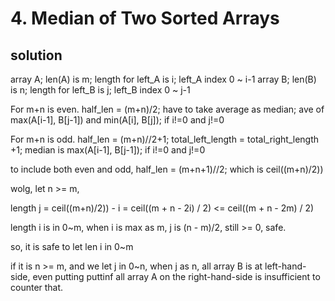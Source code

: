 # 4. Median of Two Sorted Arrays
## solution
array A; len(A) is m; length for left_A is i; left_A index 0 ~ i-1
array B; len(B) is n; length for left_B is j; left_B index 0 ~ j-1

For m+n is even. half_len = (m+n)/2; have to take average as median;
ave of max(A[i-1], B[j-1]) and min(A[i], B[j]); if i!=0 and j!=0

For m+n is odd. half_len = (m+n)//2+1; total_left_length = total_right_length +1; 
median is max(A[i-1], B[j-1]); if i!=0 and j!=0

to include both even and odd, half_len = (m+n+1)//2; which is ceil((m+n)/2))

wolg, let n >= m,

length j = ceil((m+n)/2)) - i = ceil((m + n - 2i) / 2) <= ceil((m + n - 2m) / 2)

length i is in 0~m, when i is max as m, j is (n - m)/2, still >= 0, safe.

so, it is safe to let len i in 0~m

if it is n >= m, and we let j in 0~n, 
when j as n, all array B is at left-hand-side, even putting puttinf all array A on the right-hand-side is insufficient to counter that. 
